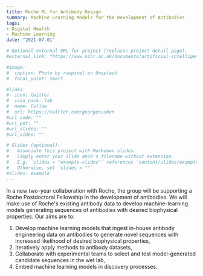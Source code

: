 ```yaml
---
title: Roche ML for Antibody Design
summary: Machine Learning Models for the Development of Antibodies
tags:
- Digital Health
- Machine Learning
date: "2021-07-01"

# Optional external URL for project (replaces project detail page).
#external_link: "https://www.nihr.ac.uk/documents/artificial-intelligence-for-multiple-long-term-conditions-aim-programme-research-collaboration-stage-2-minutes/27578s"

#image:
#  caption: Photo by rawpixel on Unsplash
#  focal_point: Smart

#links:
#- icon: twitter
#  icon_pack: fab
#  name: Follow
#  url: https://twitter.com/georgecushen
#url_code: ""
#url_pdf: ""
#url_slides: ""
#url_video: ""

# Slides (optional).
#   Associate this project with Markdown slides.
#   Simply enter your slide deck's filename without extension.
#   E.g. `slides = "example-slides"` references `content/slides/example-slides.md`.
#   Otherwise, set `slides = ""`.
#slides: example
---
```


In a new two-year collaboration with Roche, the group will be supporting a Roche Postdoctoral Fellowship in the development of antibodies. We will make use of Roche's existing antibody data to develop machine-learning models generating sequences of antibodies with desired biophysical properties. Our aims are to:

1. Develop machine learning models that ingest in-house antibody engineering data on antibodies to generate novel sequences with increased likelihood of desired biophysical properties,
2. Iteratively apply methods to antibody datasets, 
3. Collaborate with experimental teams to select and test model-generated candidate sequences in the wet lab,
4. Embed machine learning models in discovery processes.
